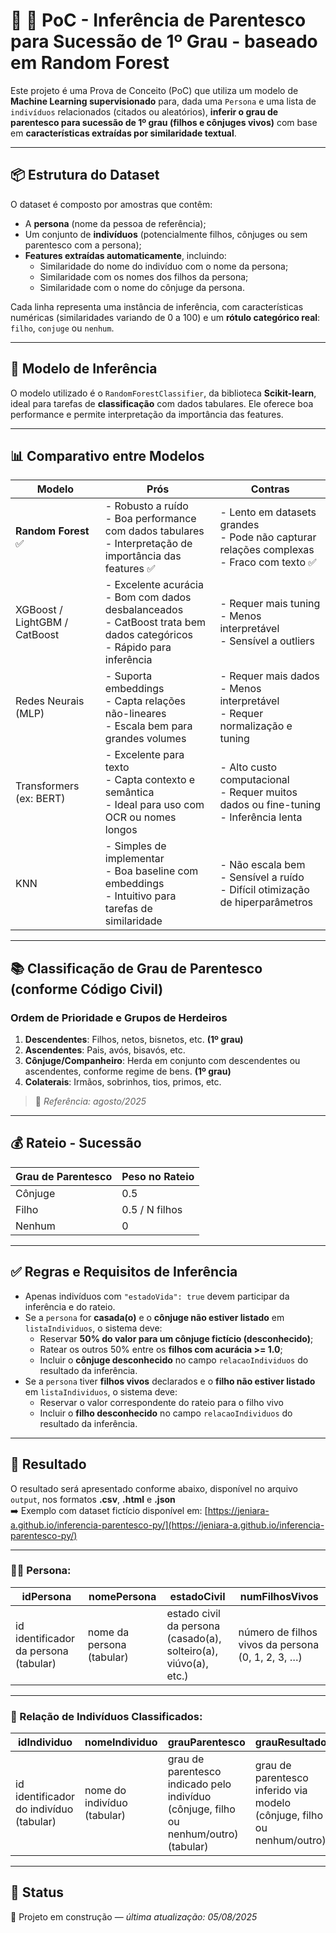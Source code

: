 # 🧠 🎯 PoC - Inferência de Parentesco para Sucessão de 1º Grau - baseado em Random Forest

Este projeto é uma Prova de Conceito (PoC) que utiliza um modelo de **Machine Learning supervisionado** para, dada uma `Persona` e uma lista de `indivíduos` relacionados (citados ou aleatórios), **inferir o grau de parentesco para sucessão de 1º grau (filhos e cônjuges vivos)** com base em **características extraídas por similaridade textual**.

---

## 📦 Estrutura do Dataset

O dataset é composto por amostras que contêm:

- A **persona** (nome da pessoa de referência);
- Um conjunto de **indivíduos** (potencialmente filhos, cônjuges ou sem parentesco com a persona);
- **Features extraídas automaticamente**, incluindo:
  - Similaridade do nome do indivíduo com o nome da persona;
  - Similaridade com os nomes dos filhos da persona;
  - Similaridade com o nome do cônjuge da persona.

Cada linha representa uma instância de inferência, com características numéricas (similaridades variando de 0 a 100) e um **rótulo categórico real**: `filho`, `conjuge` ou `nenhum`.

---

## 🧠 Modelo de Inferência

O modelo utilizado é o `RandomForestClassifier`, da biblioteca **Scikit-learn**, ideal para tarefas de **classificação** com dados tabulares. Ele oferece boa performance e permite interpretação da importância das features.

---

## 📊 Comparativo entre Modelos

| Modelo                         | Prós                                                                                                                                 | Contras                                                                                       |
|-------------------------------|--------------------------------------------------------------------------------------------------------------------------------------|-----------------------------------------------------------------------------------------------|
| **Random Forest** ✅          | - Robusto a ruído<br>- Boa performance com dados tabulares<br>- Interpretação de importância das features ✅                         | - Lento em datasets grandes<br>- Pode não capturar relações complexas<br>- Fraco com texto ✅ |
| XGBoost / LightGBM / CatBoost | - Excelente acurácia<br>- Bom com dados desbalanceados<br>- CatBoost trata bem dados categóricos<br>- Rápido para inferência        | - Requer mais tuning<br>- Menos interpretável<br>- Sensível a outliers                       |
| Redes Neurais (MLP)           | - Suporta embeddings<br>- Capta relações não-lineares<br>- Escala bem para grandes volumes                                          | - Requer mais dados<br>- Menos interpretável<br>- Requer normalização e tuning               |
| Transformers (ex: BERT)       | - Excelente para texto<br>- Capta contexto e semântica<br>- Ideal para uso com OCR ou nomes longos                                  | - Alto custo computacional<br>- Requer muitos dados ou fine-tuning<br>- Inferência lenta     |
| KNN                           | - Simples de implementar<br>- Boa baseline com embeddings<br>- Intuitivo para tarefas de similaridade                              | - Não escala bem<br>- Sensível a ruído<br>- Difícil otimização de hiperparâmetros            |

---

## 📚 Classificação de Grau de Parentesco (conforme Código Civil)

### Ordem de Prioridade e Grupos de Herdeiros

1. **Descendentes**: Filhos, netos, bisnetos, etc. **(1º grau)**
2. **Ascendentes**: Pais, avós, bisavós, etc.
3. **Cônjuge/Companheiro**: Herda em conjunto com descendentes ou ascendentes, conforme regime de bens. **(1º grau)**
4. **Colaterais**: Irmãos, sobrinhos, tios, primos, etc.

> 📌 *Referência: agosto/2025*

---

## 💰 Rateio - Sucessão

| Grau de Parentesco | Peso no Rateio       |
|--------------------|----------------------|
| Cônjuge            | 0.5                  |
| Filho              | 0.5 / N filhos       |
| Nenhum             | 0                    |

---

## ✅ Regras e Requisitos de Inferência

- Apenas indivíduos com `"estadoVida": true` devem participar da inferência e do rateio.
- Se a `persona` for **casada(o)** e o **cônjuge não estiver listado** em `listaIndividuos`, o sistema deve:
  - Reservar **50% do valor para um cônjuge fictício (desconhecido)**;
  - Ratear os outros 50% entre os **filhos com acurácia >= 1.0**;
  - Incluir o **cônjuge desconhecido** no campo `relacaoIndividuos` do resultado da inferência.
- Se a `persona` tiver **filhos vivos** declarados e o **filho não estiver listado** em `listaIndividuos`, o sistema deve:
    - Reservar o valor correspondente do rateio para o filho vivo
    - Incluir o **filho desconhecido** no campo `relacaoIndividuos` do resultado da inferência.
---

## 📄 Resultado

O resultado será apresentado conforme abaixo, disponível no arquivo `output`, nos formatos **.csv**, **.html** e **.json**  
➡️ Exemplo com dataset fictício disponível em: [https://jeniara-a.github.io/inferencia-parentesco-py/](https://jeniara-a.github.io/inferencia-parentesco-py/)

---

### 🧍‍♀️ Persona:

| **idPersona**              | **nomePersona**          | **estadoCivil**                                | **numFilhosVivos**                    |
|----------------------------|--------------------------|------------------------------------------------|----------------------------------------|
| id identificador da persona (tabular) | nome da persona (tabular) | estado civil da persona (casado(a), solteiro(a), viúvo(a), etc.) | número de filhos vivos da persona (0, 1, 2, 3, …) |

---

### 👥 Relação de Indivíduos Classificados:

| **idIndividuo**           | **nomeIndividuo**         | **grauParentesco**                                                   | **grauResultado**                                                  | **estadoVida**                              | **rateio**                          |
|---------------------------|---------------------------|---------------------------------------------------------------------|-------------------------------------------------------------------|---------------------------------------------|-------------------------------------|
| id identificador do indivíduo (tabular) | nome do indivíduo (tabular) | grau de parentesco indicado pelo indivíduo (cônjuge, filho ou nenhum/outro) (tabular) | grau de parentesco inferido via modelo (cônjuge, filho ou nenhum/outro) | estado de vida do indivíduo (true = vivo, false = falecido) (tabular) | percentual de rateio inferido via modelo |

---

## 🚧 Status

📅 Projeto em construção — *última atualização: 05/08/2025*
 
